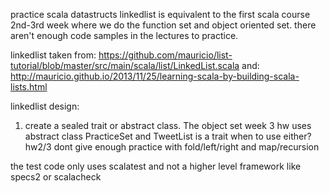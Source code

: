 practice scala datastructs 
linkedlist is equivalent to the first scala course 2nd-3rd week where we do the function set and object oriented set. 
there aren't enough code samples in the lectures to practice. 

linkedlist taken from: https://github.com/mauricio/list-tutorial/blob/master/src/main/scala/list/LinkedList.scala
and: http://mauricio.github.io/2013/11/25/learning-scala-by-building-scala-lists.html

linkedlist  design:
1) create a sealed trait or abstract class. 
The object set week 3 hw uses abstract class PracticeSet and TweetList is a trait
when to use either? 
hw2/3 dont give enough practice with fold/left/right and map/recursion


the test code only uses scalatest and not a higher level framework like specs2 or scalacheck
